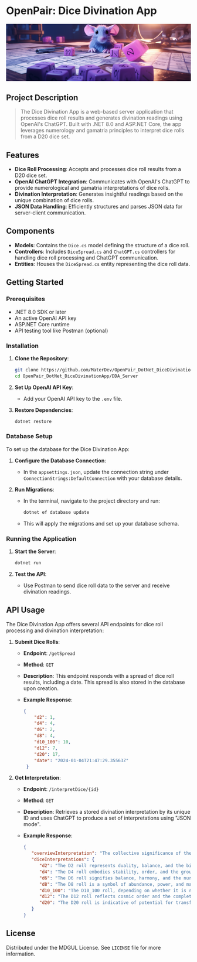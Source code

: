 # OpenPair: Dice Divination App

![Cover](images/cover.png)

## Project Description

> The Dice Divination App is a web-based server application that processes dice roll results and generates divination readings using OpenAI's ChatGPT. Built with .NET 8.0 and ASP.NET Core, the app leverages numerology and gamatria principles to interpret dice rolls from a D20 dice set.

## Features

- **Dice Roll Processing**: Accepts and processes dice roll results from a D20 dice set.
- **OpenAI ChatGPT Integration**: Communicates with OpenAI's ChatGPT to provide numerological and gamatria interpretations of dice rolls.
- **Divination Interpretation**: Generates insightful readings based on the unique combination of dice rolls.
- **JSON Data Handling**: Efficiently structures and parses JSON data for server-client communication.

## Components

- **Models**: Contains the `Dice.cs` model defining the structure of a dice roll.
- **Controllers**: Includes `DiceSpread.cs` and `ChatGPT.cs` controllers for handling dice roll processing and ChatGPT communication.
- **Entities**: Houses the `DiceSpread.cs` entity representing the dice roll data.

## Getting Started

### Prerequisites

- .NET 8.0 SDK or later
- An active OpenAI API key
- ASP.NET Core runtime
- API testing tool like Postman (optional)

### Installation

1. **Clone the Repository**:

   ```bash
   git clone https://github.com/MaterDev/OpenPair_DotNet_DiceDivinationApp
   cd OpenPair_DotNet_DiceDivinationApp/DDA_Server
   ```

2. **Set Up OpenAI API Key**:
   - Add your OpenAI API key to the `.env` file.

3. **Restore Dependencies**:

   ```bash
   dotnet restore
   ```

### Database Setup

To set up the database for the Dice Divination App:

1. **Configure the Database Connection**:
   - In the `appsettings.json`, update the connection string under `ConnectionStrings:DefaultConnection` with your database details.

2. **Run Migrations**:
   - In the terminal, navigate to the project directory and run:

     ```bash
     dotnet ef database update
     ```

   - This will apply the migrations and set up your database schema.

### Running the Application

1. **Start the Server**:

   ```bash
   dotnet run
   ```

2. **Test the API**:
   - Use Postman to send dice roll data to the server and receive divination readings.

## API Usage

The Dice Divination App offers several API endpoints for dice roll processing and divination interpretation:

1. **Submit Dice Rolls**:
   - **Endpoint**: `/getSpread`
   - **Method**: `GET`
   - **Description**: This endpoint responds with a spread of dice roll results, including a date. This spread is also stored in the database upon creation.
   - **Example Response**:

     ```json
     {
         "d2": 1,
         "d4": 4,
         "d6": 2,
         "d8": 4,
         "d10_100": 10,
         "d12": 7,
         "d20": 17,
         "date": "2024-01-04T21:47:29.35563Z"
      }
     ```

2. **Get Interpretation**:
   - **Endpoint**: `/interpretDice/{id}`
   - **Method**: `GET`
   - **Description**: Retrieves a stored divination interpretation by its unique ID and uses ChatGPT to produce a set of interpretations using "JSON mode".
   - **Example Response**:

      ```json
      {
         "overviewInterpretation": "The collective significance of these dice rolls bridges the gap between chance and destiny, weaving a tapestry of numerical symbolism that reflects the intricate balance of dualities, growth, challenges, and potential in life's journey. Each number carries with it a vibration that resonates with ancient wisdom and esoteric knowledge, offering insights into the universal energies at play.",
         "diceInterpretations": {
            "d2": "The D2 roll represents duality, balance, and the binary nature of reality. In numerology, the number 2 is associated with partnership and harmony, while in gamatria, it can symbolize the principle of creation and division. This roll may indicate a need for cooperation and the reconciliation of opposites.",
            "d4": "The D4 roll embodies stability, order, and the grounding energy of the material world. In numerology, the number 4 is linked to practicality and building solid foundations. In gamatria, it can represent the tetragrammaton, the four-letter name of God, suggesting a connection to divine will and the structure of existence.",
            "d6": "The D6 roll signifies balance, harmony, and the nurturing aspects of life. Numerologically, 6 is associated with responsibility and service to others, while in gamatria, it may represent the six days of creation, indicating productivity and the beauty of the natural world.",
            "d8": "The D8 roll is a symbol of abundance, power, and material success. In numerology, 8 is the number of karma and manifests rewards for hard work. In gamatria, it can signify the superabundance and the transcendence of natural order, hinting at a connection to spiritual realms.",
            "d10_100": "The D10_100 roll, depending on whether it is read as 10 or 100, carries the essence of completion and infinite potential. The number 10 in numerology represents wholeness and the return to unity, while 100 amplifies these energies. In gamatria, these numbers can signify the perfection of divine order and the fullness of creation.",
            "d12": "The D12 roll reflects cosmic order and the completion of cycles. Numerologically, 12 is often associated with the completion of a cycle and the experience of cosmic consciousness. In gamatria, it can symbolize the twelve tribes of Israel or the zodiac, representing the diversity and unity of life's experiences.",
            "d20": "The D20 roll is indicative of potential for transformation and the testing of one's limits. In numerology, the number 20 can be seen as a call to trust in the divine and to embrace one's path with faith. In gamatria, it may represent the power of resurrection and renewal, suggesting a period of significant change and rebirth."
         }
      }
      ```

## License

Distributed under the MDGUL License. See `LICENSE` file for more information.
